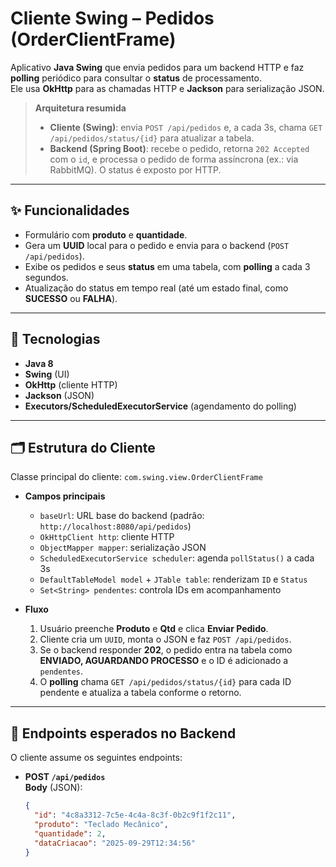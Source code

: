 # Cliente Swing – Pedidos (OrderClientFrame)

Aplicativo **Java Swing** que envia pedidos para um backend HTTP e faz **polling** periódico para consultar o **status** de processamento.  
Ele usa **OkHttp** para as chamadas HTTP e **Jackson** para serialização JSON.

> **Arquitetura resumida**
> - **Cliente (Swing)**: envia `POST /api/pedidos` e, a cada 3s, chama `GET /api/pedidos/status/{id}` para atualizar a tabela.
> - **Backend (Spring Boot)**: recebe o pedido, retorna `202 Accepted` com o `id`, e processa o pedido de forma assíncrona (ex.: via RabbitMQ). O status é exposto por HTTP.

---

## ✨ Funcionalidades

- Formulário com **produto** e **quantidade**.
- Gera um **UUID** local para o pedido e envia para o backend (`POST /api/pedidos`).
- Exibe os pedidos e seus **status** em uma tabela, com **polling** a cada 3 segundos.
- Atualização do status em tempo real (até um estado final, como **SUCESSO** ou **FALHA**).

---

## 🧩 Tecnologias

- **Java 8**
- **Swing** (UI)
- **OkHttp** (cliente HTTP)
- **Jackson** (JSON)
- **Executors/ScheduledExecutorService** (agendamento do polling)

---

## 🗂️ Estrutura do Cliente

Classe principal do cliente: `com.swing.view.OrderClientFrame`

- **Campos principais**
    - `baseUrl`: URL base do backend (padrão: `http://localhost:8080/api/pedidos`)
    - `OkHttpClient http`: cliente HTTP
    - `ObjectMapper mapper`: serialização JSON
    - `ScheduledExecutorService scheduler`: agenda `pollStatus()` a cada 3s
    - `DefaultTableModel model` + `JTable table`: renderizam `ID` e `Status`
    - `Set<String> pendentes`: controla IDs em acompanhamento

- **Fluxo**
    1. Usuário preenche **Produto** e **Qtd** e clica **Enviar Pedido**.
    2. Cliente cria um `UUID`, monta o JSON e faz `POST /api/pedidos`.
    3. Se o backend responder **202**, o pedido entra na tabela como **ENVIADO, AGUARDANDO PROCESSO** e o ID é adicionado a `pendentes`.
    4. O **polling** chama `GET /api/pedidos/status/{id}` para cada ID pendente e atualiza a tabela conforme o retorno.

---

## 🔌 Endpoints esperados no Backend

O cliente assume os seguintes endpoints:

- **POST `/api/pedidos`**  
  **Body** (JSON):
  ```json
  {
    "id": "4c8a3312-7c5e-4c4a-8c3f-0b2c9f1f2c11",
    "produto": "Teclado Mecânico",
    "quantidade": 2,
    "dataCriacao": "2025-09-29T12:34:56"
  }
